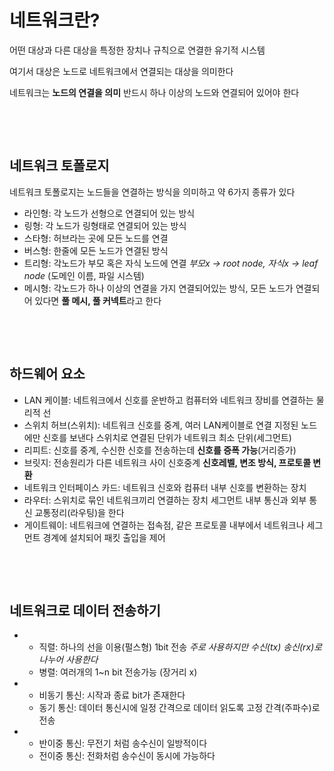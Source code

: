 # 네트워크란?

어떤 대상과 다른 대상을 특정한 장치나 규칙으로 연결한 유기적 시스템

여기서 대상은 노드로 네트워크에서 연결되는 대상을 의미한다

네트워크는 **노드의 연결을 의미** 반드시 하나 이상의 노드와 연결되어 있어야 한다

&nbsp;

&nbsp;

## 네트워크 토폴로지

네트워크 토폴로지는 노드들을 연결하는 방식을 의미하고 약 6가지 종류가 있다

* 라인형: 각 노드가 선형으로 연결되어 있는 방식
* 링형: 각 노드가 링형태로 연결되어 있는 방식
* 스타형: 허브라는 곳에 모든 노드를 연결
* 버스형: 한줄에 모든 노드가 연결된 방식
* 트리형: 각노드가 부모 혹은 자식 노드에 연결 *부모x -> root node, 자식x -> leaf node* (도메인 이름, 파일 시스템)
* 메시형: 각노드가 하나 이상의 연결을 가지 연결되어있는 방식, 모든 노드가 연결되어 있다면 **풀 메시, 풀 커넥트**라고 한다

&nbsp;

&nbsp;

## 하드웨어 요소

* LAN 케이블: 네트워크에서 신호를 운반하고 컴퓨터와 네트워크 장비를 연결하는 물리적 선
* 스위치 허브(스위치): 네트워크 신호를 중계, 여러 LAN케이블로 연결 지정된 노드에만 신호를 보낸다 스위치로 연결된 단위가 네트워크 최소 단위(세그먼트)
* 리피트: 신호를 중계, 수신한 신호를 전송하는데 **신호를 증폭 가능**(거리증가)
* 브릿지: 전송원리가 다른 네트워크 사이 신호중계 **신호레벨, 변조 방식, 프로토콜 변환**
* 네트워크 인터페이스 카드: 네트워크 신호와 컴퓨터 내부 신호를 변환하는 장치
* 라우터: 스위치로 묶인 네트워크끼리 연결하는 장치 세그먼트 내부 통신과 외부 통신 교통정리(라우팅)을 한다
* 게이트웨이: 네트워크에 연결하는 접속점, 같은 프로토콜 내부에서 네트워크나 세그먼트 경계에 설치되어 패킷 출입을 제어

&nbsp;

&nbsp;

## 네트워크로 데이터 전송하기

* 
  * 직렬: 하나의 선을 이용(펄스형) 1bit 전송 *주로 사용하지만 수신(tx) 송신(rx)로 나누어 사용한다*
  * 병렬: 여러개의 1~n bit 전송가능 (장거리 x)

* 
  * 비동기 통신: 시작과 종료 bit가 존재한다
  * 동기 통신: 데이터 통신시에 일정 간격으로 데이터 읽도록 고정 간격(주파수)로 전송

* 
  * 반이중 통신: 무전기 처럼 송수신이 일방적이다
  * 전이중 통신: 전화처럼 송수신이 동시에 가능하다